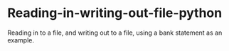# Reading-in-writing-out-file-python
Reading in to a file, and writing out to a file, using a bank statement as an example.
